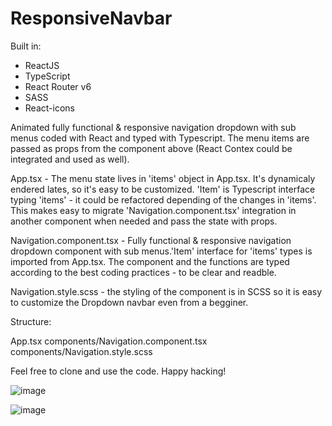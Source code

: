 # ResponsiveNavbar

Built in:

- ReactJS
- TypeScript
- React Router v6
- SASS
- React-icons

Animated fully functional & responsive navigation dropdown with sub menus coded with React and typed with Typescript. The menu items are passed as props from the component above (React Contex could be integrated and used as well). 

App.tsx - The menu state lives in 'items' object in App.tsx. It's dynamicaly endered lates, so it's easy to be customized. 'Item' is Typescript interface typing 'items' - it could be refactored depending of the changes in 'items'. This makes easy to migrate 'Navigation.component.tsx' integration in another component when needed and pass the state with props.

Navigation.component.tsx - Fully functional & responsive navigation dropdown component with sub menus.'Item' interface for 'items' types is imported from App.tsx. The component and the functions are typed according to the best coding practices - to be clear and readble.

Navigation.style.scss - the styling of the component is in SCSS so it is easy to customize the Dropdown navbar even from a begginer.

Structure:

App.tsx
components/Navigation.component.tsx
components/Navigation.style.scss

Feel free to clone and use the code. Happy hacking! 

![image](https://github.com/KKKircheff/ResponsiveNavbar/assets/102865219/2f772222-6104-4ee9-bae7-d34cdb467357)

![image](https://github.com/KKKircheff/ResponsiveNavbar/assets/102865219/776107a9-c1fb-4172-88be-a88cffebb743)

